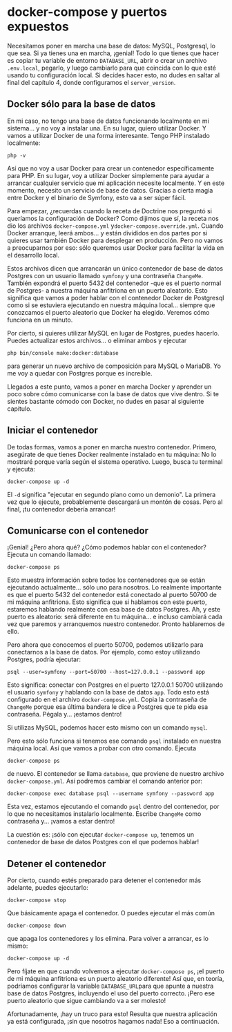 # docker-compose y puertos expuestos

Necesitamos poner en marcha una base de datos: MySQL, Postgresql, lo que sea. Si ya tienes una en marcha, ¡genial! Todo lo que tienes que hacer es copiar tu variable de entorno `DATABASE_URL`, abrir o crear un archivo `.env.local`, pegarlo, y luego cambiarlo para que coincida con lo que esté usando tu configuración local. Si decides hacer esto, no dudes en saltar al final del capítulo 4, donde configuramos el `server_version`.

## Docker sólo para la base de datos

En mi caso, no tengo una base de datos funcionando localmente en mi sistema... y no voy a instalar una. En su lugar, quiero utilizar Docker. Y vamos a utilizar Docker de una forma interesante. Tengo PHP instalado localmente:

```terminal-silent
php -v
```

Así que no voy a usar Docker para crear un contenedor específicamente para PHP. En su lugar, voy a utilizar Docker simplemente para ayudar a arrancar cualquier servicio que mi aplicación necesite localmente. Y en este momento, necesito un servicio de base de datos. Gracias a cierta magia entre Docker y el binario de Symfony, esto va a ser súper fácil.

Para empezar, ¿recuerdas cuando la receta de Doctrine nos preguntó si queríamos la configuración de Docker? Como dijimos que sí, la receta nos dio los archivos `docker-compose.yml` y`docker-compose.override.yml`. Cuando Docker arranque, leerá ambos... y están divididos en dos partes por si quieres usar también Docker para desplegar en producción. Pero no vamos a preocuparnos por eso: sólo queremos usar Docker para facilitar la vida en el desarrollo local.

Estos archivos dicen que arrancarán un único contenedor de base de datos Postgres con un usuario llamado `symfony` y una contraseña `ChangeMe`. También expondrá el puerto 5432 del contenedor -que es el puerto normal de Postgres- a nuestra máquina anfitriona en un puerto aleatorio. Esto significa que vamos a poder hablar con el contenedor Docker de Postgresql como si se estuviera ejecutando en nuestra máquina local... siempre que conozcamos el puerto aleatorio que Docker ha elegido. Veremos cómo funciona en un minuto.

Por cierto, si quieres utilizar MySQL en lugar de Postgres, puedes hacerlo. Puedes actualizar estos archivos... o eliminar ambos y ejecutar

```terminal
php bin/console make:docker:database
```

para generar un nuevo archivo de composición para MySQL o MariaDB. Yo me voy a quedar con Postgres porque es increíble.

Llegados a este punto, vamos a poner en marcha Docker y aprender un poco sobre cómo comunicarse con la base de datos que vive dentro. Si te sientes bastante cómodo con Docker, no dudes en pasar al siguiente capítulo.

## Iniciar el contenedor

De todas formas, vamos a poner en marcha nuestro contenedor. Primero, asegúrate de que tienes Docker realmente instalado en tu máquina: No lo mostraré porque varía según el sistema operativo. Luego, busca tu terminal y ejecuta:

```terminal
docker-compose up -d
```

El `-d` significa "ejecutar en segundo plano como un demonio". La primera vez que lo ejecute, probablemente descargará un montón de cosas. Pero al final, ¡tu contenedor debería arrancar!

## Comunicarse con el contenedor

¡Genial! ¿Pero ahora qué? ¿Cómo podemos hablar con el contenedor? Ejecuta un comando llamado:

```terminal
docker-compose ps
```

Esto muestra información sobre todos los contenedores que se están ejecutando actualmente... sólo uno para nosotros. Lo realmente importante es que el puerto 5432 del contenedor está conectado al puerto 50700 de mi máquina anfitriona. Esto significa que si hablamos con este puerto, estaremos hablando realmente con esa base de datos Postgres. Ah, y este puerto es aleatorio: será diferente en tu máquina... e incluso cambiará cada vez que paremos y arranquemos nuestro contenedor. Pronto hablaremos de ello.

Pero ahora que conocemos el puerto 50700, podemos utilizarlo para conectarnos a la base de datos. Por ejemplo, como estoy utilizando Postgres, podría ejecutar:

```terminal-silent
psql --user=symfony --port=50700 --host=127.0.0.1 --password app
```

Esto significa: conectar con Postgres en el puerto 127.0.0.1 50700 utilizando el usuario `symfony` y hablando con la base de datos `app`. Todo esto está configurado en el archivo `docker-compose.yml`. Copia la contraseña de `ChangeMe` porque esa última bandera le dice a Postgres que te pida esa contraseña. Pégala y... ¡estamos dentro!

Si utilizas MySQL, podemos hacer esto mismo con un comando `mysql`.

Pero esto sólo funciona si tenemos ese comando `psql` instalado en nuestra máquina local. Así que vamos a probar con otro comando. Ejecuta

```terminal
docker-compose ps
```

de nuevo. El contenedor se llama `database`, que proviene de nuestro archivo `docker-compose.yml`. Así podremos cambiar el comando anterior por:

```terminal
docker-compose exec database psql --username symfony --password app
```

Esta vez, estamos ejecutando el comando `psql` dentro del contenedor, por lo que no necesitamos instalarlo localmente. Escribe `ChangeMe` como contraseña y... ¡vamos a estar dentro!

La cuestión es: ¡sólo con ejecutar `docker-compose up`, tenemos un contenedor de base de datos Postgres con el que podemos hablar!

## Detener el contenedor

Por cierto, cuando estés preparado para detener el contenedor más adelante, puedes ejecutarlo:

```terminal
docker-compose stop
```

Que básicamente apaga el contenedor. O puedes ejecutar el más común

```terminal
docker-compose down
```

que apaga los contenedores y los elimina. Para volver a arrancar, es lo mismo:

```terminal
docker-compose up -d
```

Pero fíjate en que cuando volvemos a ejecutar `docker-compose ps`, ¡el puerto de mi máquina anfitriona es un puerto aleatorio diferente! Así que, en teoría, podríamos configurar la variable `DATABASE_URL`para que apunte a nuestra base de datos Postgres, incluyendo el uso del puerto correcto. ¡Pero ese puerto aleatorio que sigue cambiando va a ser molesto!

Afortunadamente, ¡hay un truco para esto! Resulta que nuestra aplicación ya está configurada, ¡sin que nosotros hagamos nada! Eso a continuación.
